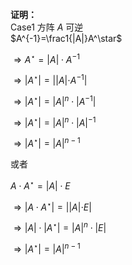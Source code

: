 **证明：**    
Case1 方阵 $A$ 可逆     
 $A^{-1}=\frac1{|A|}A^\star$     
    
 $\Rightarrow A^\star=|A|\cdot A^{-1}$     
    
 $\Rightarrow|A^\star|=| |A|\cdot A^{-1}|$     
    
 $\Rightarrow|A^\star|=|A|^n\cdot |A^{-1}|$     
    
 $\Rightarrow|A^\star|=|A|^n\cdot |A|^{-1}$     
    
 $\Rightarrow|A^\star|=|A|^{n-1}$     
    
或者    
    
 $A\cdot A^\star =|A|\cdot E$     
    
 $\Rightarrow |A\cdot A^\star|=||A|\cdot E|$     
    
 $\Rightarrow|A|\cdot|A^\star|=|A|^n\cdot|E|$     
    
 $\Rightarrow|A^\star|=|A|^{n-1}$     
